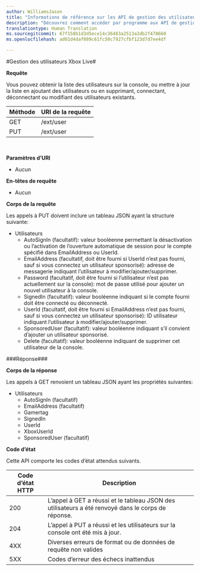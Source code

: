 ```yaml
---  
author: WilliamsJason
title: "Informations de référence sur les API de gestion des utilisateurs test Xbox Live"
description: "Découvrez comment accéder par programme aux API de gestion des utilisateurs."
translationtype: Human Translation
ms.sourcegitcommit: 67f158b1d3d5ece14c36483a2513a2db2f478660
ms.openlocfilehash: ad01d4daf089c61fc50c7927cfbf123d7d7ee4df

---  
```


#Gestion des utilisateurs Xbox Live#

**Requête**

Vous pouvez obtenir la liste des utilisateurs sur la console, ou mettre à jour la liste en ajoutant des utilisateurs ou en supprimant, connectant, déconnectant ou modifiant des utilisateurs existants.

| Méthode        | URI de la requête     | 
| ------------- |-----------------|
| GET           | /ext/user |
| PUT           | /ext/user |
<br>

**Paramètres d’URI**

* Aucun

**En-têtes de requête**

* Aucun

**Corps de la requête**

Les appels à PUT doivent inclure un tableau JSON ayant la structure suivante:

* Utilisateurs
  * AutoSignIn (facultatif): valeur booléenne permettant la désactivation ou l’activation de l’ouverture automatique de session pour le compte spécifié dans EmailAddress ou UserId.
  * EmailAddress (facultatif, doit être fourni si UserId n’est pas fourni, sauf si vous connectez un utilisateur sponsorisé): adresse de messagerie indiquant l’utilisateur à modifier/ajouter/supprimer.
  * Password (facultatif, doit être fourni si l’utilisateur n’est pas actuellement sur la console): mot de passe utilisé pour ajouter un nouvel utilisateur à la console.
  * SignedIn (facultatif): valeur booléenne indiquant si le compte fourni doit être connecté ou déconnecté.
  * UserId (facultatif, doit être fourni si EmailAddress n’est pas fourni, sauf si vous connectez un utilisateur sponsorisé): ID utilisateur indiquant l’utilisateur à modifier/ajouter/supprimer.
  * SponsoredUser (facultatif): valeur booléenne indiquant s’il convient d’ajouter un utilisateur sponsorisé.
  * Delete (facultatif): valeur booléenne indiquant de supprimer cet utilisateur de la console.

###Réponse###

**Corps de la réponse**

Les appels à GET renvoient un tableau JSON ayant les propriétés suivantes:

* Utilisateurs
  * AutoSignIn (facultatif)
  * EmailAddress (facultatif)
  * Gamertag
  * SignedIn
  * UserId
  * XboxUserId
  * SponsoredUser (facultatif)
  
**Code d’état**

Cette API comporte les codes d’état attendus suivants.

| Code d’état HTTP   | Description     | 
| ------------------ |-----------------|
| 200                | L’appel à GET a réussi et le tableau JSON des utilisateurs a été renvoyé dans le corps de réponse. |
| 204                | L’appel à PUT a réussi et les utilisateurs sur la console ont été mis à jour. |
| 4XX                | Diverses erreurs de format ou de données de requête non valides |
| 5XX                | Codes d’erreur des échecs inattendus |
<br>





<!--HONumber=Jul16_HO1-->


